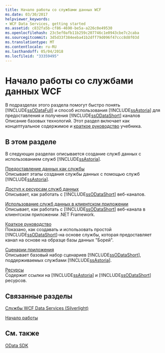 ```yaml
---
title: Начало работы со службами данных WCF
ms.date: 03/30/2017
helpviewer_keywords:
- WCF Data Services, getting started
ms.assetid: c832fa5b-cf86-4690-be5a-a226c0e49530
ms.openlocfilehash: 23c5ef0afb11b259c207746c1e0943cbe7c2caba
ms.sourcegitcommit: 3d5d33f384eeba41b2dff79d096f47ccc8d8f03d
ms.translationtype: MT
ms.contentlocale: ru-RU
ms.lasthandoff: 05/04/2018
ms.locfileid: "33359495"
---
```

# <a name="getting-started-with-wcf-data-services"></a>Начало работы со службами данных WCF
В подразделах этого раздела помогут быстро понять [!INCLUDE[ssODataFull](../../../../includes/ssodatafull-md.md)] и способ использования [!INCLUDE[ssAstoria](../../../../includes/ssastoria-md.md)] для предоставления и получения [!INCLUDE[ssODataShort](../../../../includes/ssodatashort-md.md)] каналов Описание базовых технологий. Этот раздел включает как концептуальное содержимое и [краткое руководство](../../../../docs/framework/data/wcf/quickstart-wcf-data-services.md) учебника.  
  
## <a name="in-this-section"></a>В этом разделе  
 В следующих разделах описывается создание служб данных с использованием служб [!INCLUDE[ssAstoria](../../../../includes/ssastoria-md.md)].  
  
 [Предоставление данных как службы](../../../../docs/framework/data/wcf/exposing-your-data-as-a-service-wcf-data-services.md)  
 Описывает этапы создания службы данных с помощью служб [!INCLUDE[ssAstoria](../../../../includes/ssastoria-md.md)].  
  
 [Доступ к ресурсам служб данных](../../../../docs/framework/data/wcf/accessing-data-service-resources-wcf-data-services.md)  
 Описывает, как работать с [!INCLUDE[ssODataShort](../../../../includes/ssodatashort-md.md)] веб-каналов.  
  
 [Использование служб данных в клиентском приложении](../../../../docs/framework/data/wcf/using-a-data-service-in-a-client-application-wcf-data-services.md)  
 Описывает, как работать с [!INCLUDE[ssODataShort](../../../../includes/ssodatashort-md.md)] веб-канала в клиентском приложении .NET Framework.  
  
 [Краткое руководство](../../../../docs/framework/data/wcf/quickstart-wcf-data-services.md)  
 Показано, как создавать и использовать простой [!INCLUDE[ssODataShort](../../../../includes/ssodatashort-md.md)]-на основе службы, которая предоставляет канал на основе на образце базы данных "Борей".  
  
 [Сценарии приложения](../../../../docs/framework/data/wcf/application-scenarios-wcf-data-services.md)  
 Описывает базовый набор сценариев [!INCLUDE[ssODataShort](../../../../includes/ssodatashort-md.md)], поддерживаемых службами [!INCLUDE[ssAstoria](../../../../includes/ssastoria-md.md)].  
  
 [Ресурсы](../../../../docs/framework/data/wcf/wcf-data-services-resources.md)  
 Содержит ссылки на [!INCLUDE[ssAstoria](../../../../includes/ssastoria-md.md)] и [!INCLUDE[ssODataShort](../../../../includes/ssodatashort-md.md)] ресурсов.  
  
## <a name="related-sections"></a>Связанные разделы  
 [Службы WCF Data Services (Silverlight)](http://go.microsoft.com/fwlink/?LinkID=143149)  
  
 [Начало работы](../../../../docs/framework/data/adonet/ef/getting-started.md)  
  
## <a name="see-also"></a>См. также  
 [OData SDK](http://go.microsoft.com/fwlink/?LinkID=185248)
